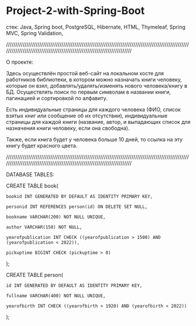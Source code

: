 # Project-2-with-Spring-Boot

стек:
Java, Spring boot, PostgreSQL, Hibernate, HTML, Thymeleaf, Spring MVC, Spring Validation, 

///////////////////////////////////////////////////////////////////////////////////////////////////////////////////////////////////////////////////////////////////////

О проекте:

Здесь осуществлён простой веб-сайт на локальном хосте для работников библиотеки, в котором можно назначать книги человеку, которые он взял, добавлять/удалять/изменять нового человека/книгу в БД. Осуществлять поиск по первым символам в названии книги, пагинацией и сортировкой по алфавиту. 

Есть индивидуальные страницы для каждого человека (ФИО, список взятых книг или сообщение об их отсутствии), индивидуальные страницы для каждой книги (название, автор, и выпадающих список для назначения книги человеку, если она свободна).

Также, если книга будет у человека больше 10 дней, то ссылка на эту книгу будет красного цвета. 

///////////////////////////////////////////////////////////////////////////////////////////////////////////////////////////////////////////////////////////////////////





DATABASE TABLES:


 

CREATE TABLE book(

    bookid INT GENERATED BY DEFAULT AS IDENTITY PRIMARY KEY,

    personid INT REFERENCES person(id) ON DELETE SET NULL,

    bookname VARCHAR(200) NOT NULL UNIQUE,

    author VARCHAR(150) NOT NULL,

    yearofpublication INT CHECK ((yearofpublication > 1500) AND (yearofpublication < 2022)),

    pickuptime BIGINT CHECK (pickuptime > 0)

);





CREATE TABLE person(
    
    id INT GENERATED BY DEFAULT AS IDENTITY PRIMARY KEY,

    fullname VARCHAR(400) NOT NULL UNIQUE,

    yearofbirth INT CHECK ((yearofbirth > 1920) AND (yearofbirth < 2022))

);
